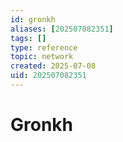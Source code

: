 ```yaml
---
id: gronkh
aliases: [202507082351] 
tags: []
type: reference
topic: network
created: 2025-07-08
uid: 202507082351
---
```


# Gronkh
